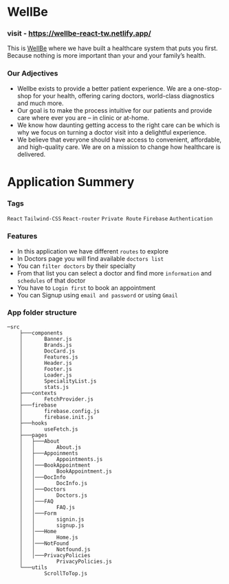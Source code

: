 # WellBe
### visit - https://wellbe-react-tw.netlify.app/

This is [WellBe](https://wellbe-react-tw.netlify.app/) where we have built a healthcare system that puts you first. Because nothing is more important than your and your family’s health.

### Our Adjectives

* Wellbe exists to provide a better patient experience. We are a one-stop-shop for your health, offering caring doctors, world-class diagnostics and much more.
* Our goal is to make the process intuitive for our patients and provide care where ever you are – in clinic or at-home.
* We know how daunting getting access to the right care can be which is why we focus on turning a doctor visit into a delightful experience.
* We believe that everyone should have access to convenient, affordable, and high-quality care. We are on a mission to change how healthcare is delivered.

# Application Summery

### Tags

`React` `Tailwind-CSS` `React-router` `Private Route` `Firebase` `Authentication`

### Features

* In this application we have different `routes` to explore
* In Doctors page you will find available `doctors list`
* You can `filter doctors` by their specialty
* From that list you can select a doctor and find more `information` and `schedules` of that doctor
* You have to `Login first` to book an appointment
* You can Signup using `email and password` or using `Gmail`

### App folder structure

```
─src
    ├───components
    │       Banner.js
    │       Brands.js
    │       DocCard.js
    │       Features.js
    │       Header.js
    │       Footer.js
    │       Loader.js
    │       SpecialityList.js
    │       stats.js
    ├───contexts
    │       FetchProvider.js 
    ├───firebase
    │       firebase.config.js
    │       firebase.init.js
    ├───hooks
    │       useFetch.js
    ├───pages
    │   ├───About
    │   │       About.js
    │   ├───Appoinments
    │   │       Appointments.js
    │   │───BookAppointment
    │   │       BookAppointment.js
    │   │───DocInfo
    │   │       DocInfo.js
    │   │───Doctors
    │   │       Doctors.js
    │   │───FAQ
    │   │       FAQ.js
    │   │───Form
    │   │       signin.js
    │   │       signup.js
    │   │───Home
    │   │       Home.js
    │   │───NotFound
    │   │       Notfound.js
    │   │───PrivacyPolicies
    │           PrivacyPolicies.js
    └───utils
            ScrollToTop.js
```